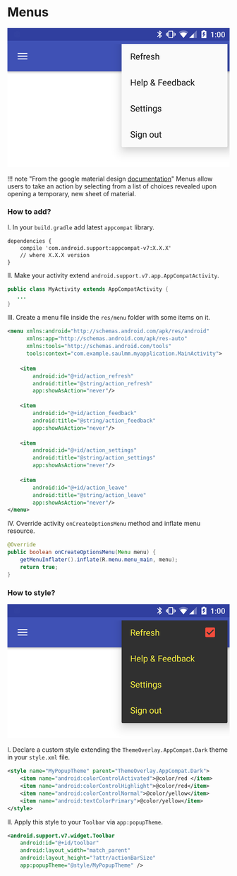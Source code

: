 # Menus

![](../images/menus-1.png)

!!! note "From the google material design [documentation](https://material.io/guidelines/components/menus.html)"
    Menus allow users to take an action by selecting from a list of choices revealed upon opening a temporary, new sheet of material.

### How to add?

I. In your `build.gradle` add latest `appcompat` library.

```
dependencies {
    compile 'com.android.support:appcompat-v7:X.X.X'
    // where X.X.X version
}
```

II. Make your activity extend `android.support.v7.app.AppCompatActivity`.

```java
public class MyActivity extends AppCompatActivity {
   ...
}
```

III. Create a menu file inside the `res/menu` folder with some items on it.

```xml
<menu xmlns:android="http://schemas.android.com/apk/res/android"
      xmlns:app="http://schemas.android.com/apk/res-auto"
      xmlns:tools="http://schemas.android.com/tools"
      tools:context="com.example.saulmm.myapplication.MainActivity">

    <item
        android:id="@+id/action_refresh"
        android:title="@string/action_refresh"
        app:showAsAction="never"/>

    <item
        android:id="@+id/action_feedback"
        android:title="@string/action_feedback"
        app:showAsAction="never"/>

    <item
        android:id="@+id/action_settings"
        android:title="@string/action_settings"
        app:showAsAction="never"/>

    <item
        android:id="@+id/action_leave"
        android:title="@string/action_leave"
        app:showAsAction="never"/>
</menu>

```

IV. Override activity `onCreateOptionsMenu` method and inflate menu resource.

```java
@Override
public boolean onCreateOptionsMenu(Menu menu) {
    getMenuInflater().inflate(R.menu.menu_main, menu);
    return true;
}
```

### How to style?

![](../images/menus-2.png)

I. Declare a custom style extending the `ThemeOverlay.AppCompat.Dark` theme in your `style.xml` file.

```xml
<style name="MyPopupTheme" parent="ThemeOverlay.AppCompat.Dark">
    <item name="android:colorControlActivated">@color/red </item>
    <item name="android:colorControlHighlight">@color/red</item>
    <item name="android:colorControlNormal">@color/yellow</item>
    <item name="android:textColorPrimary">@color/yellow</item>
</style>
```

II. Apply this style to your `Toolbar` via `app:popupTheme`.

```xml
<android.support.v7.widget.Toolbar
    android:id="@+id/toolbar"
    android:layout_width="match_parent"
    android:layout_height="?attr/actionBarSize"
    app:popupTheme="@style/MyPopupTheme" />
```
